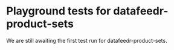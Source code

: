 # Playground tests for datafeedr-product-sets
We are still awaiting the first test run for datafeedr-product-sets.
